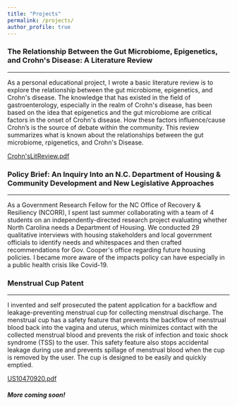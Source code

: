 ```yaml
---
title: "Projects"
permalink: /projects/
author_profile: true
---
```


### The Relationship Between the Gut Microbiome, Epigenetics, and Crohn's Disease: A Literature Review
----
As a personal educational project, I wrote a basic literature review is to explore the relationship between the gut microbiome, epigenetics, and Crohn's disease. The knowledge that has existed in the field of gastroenterology, especially in the realm of Crohn's disease, has been based on the idea that epigenetics and the gut microbiome are critical factors in the onset of Crohn's disease. How these factors influence/cause Crohn’s is the source of debate within the community. This review summarizes what is known about the relationships between the gut microbiome, rpigenetics, and Crohn's Disease.

[Crohn'sLitReview.pdf](https://github.com/karinavasudeva/karinavasudeva.github.io/files/7706155/Crohn.sLitReview.pdf)

### Policy Brief: An Inquiry Into an N.C. Department of Housing & Community Development and New Legislative Approaches
----
As a Government Research Fellow for the NC Office of Recovery & Resiliency (NCORR), I spent last summer collaborating with a team of 4 students on an independently-directed research project evaluating whether North Carolina needs a Department of Housing. We conducted 29 qualitative interviews with housing stakeholders and local government officials to identify needs and whitespaces and then crafted recommendations for Gov. Cooper's office regarding future housing policies. I became more aware of the impacts policy can have especially in a public health crisis like Covid-19. 

### Menstrual Cup Patent 
---
I invented and self prosecuted the patent application for a backflow and leakage-preventing menstrual cup for collecting menstrual discharge. The menstrual cup has a safety feature that prevents the backflow of menstrual blood back into the vagina and uterus, which minimizes contact with the collected menstrual blood and prevents the risk of infection and toxic shock syndrome (TSS) to the user. This safety feature also stops accidental leakage during use and prevents spillage of menstrual blood when the cup is removed by the user. The cup is designed to be easily and quickly emptied.

[US10470920.pdf](https://github.com/karinavasudeva/karinavasudeva.github.io/files/7699185/US10470920.pdf)


##### More coming soon!
